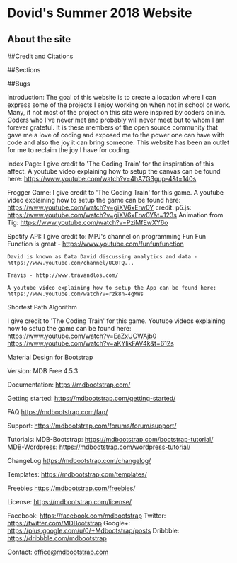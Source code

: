 # Dovid's Summer 2018 Website

## About the site 

##Credit and Citations

##Sections

##Bugs



Introduction:
The goal of this website is to create a location where I can express some of the projects I enjoy working on when not in school or work.
Many, if not most of the project on this site were inspired by coders online. Coders who I've never met and probably will never meet
but to whom I am forever grateful. It is these members of the open source community that gave me a love of coding and exposed me to
the power one can have with code and also the joy it can bring someone. This website has been an outlet for me to reclaim the joy I have
for coding.

index Page:
    I give credit to 'The Coding Train' for the inspiration of this affect.
    A youtube video explaining how to setup the canvas can be found here: https://www.youtube.com/watch?v=4hA7G3gup-4&t=140s


Frogger Game:
    I give credit to 'The Coding Train' for this game.
    A youtube video explaining how to setup the game can be found here: https://www.youtube.com/watch?v=giXV6xErw0Y
    credit:
    p5.js: https://www.youtube.com/watch?v=giXV6xErw0Y&t=123s
    Animation from Tig: https://www.youtube.com/watch?v=PziMfEwXY6o

Spotify API:
    I give credit to:
    MPJ's channel on programming Fun Fun Function is great  - https://www.youtube.com/funfunfunction

    David is known as Data David discussing analytics and data - https://www.youtube.com/channel/UC0TQ...

    Travis - http://www.travandlos.com/

    A youtube video explaining how to setup the App can be found here: https://www.youtube.com/watch?v=rzk8n-4gMWs

Shortest Path Algorithm

I give credit to 'The Coding Train' for this game.
    Youtube videos explaining how to setup the game can be found here:
    https://www.youtube.com/watch?v=EaZxUCWAjb0
    https://www.youtube.com/watch?v=aKYlikFAV4k&t=612s


Material Design for Bootstrap

Version: MDB Free 4.5.3

Documentation:
https://mdbootstrap.com/

Getting started:
https://mdbootstrap.com/getting-started/

FAQ
https://mdbootstrap.com/faq/

Support:
https://mdbootstrap.com/forums/forum/support/

Tutorials:
MDB-Bootstrap: https://mdbootstrap.com/bootstrap-tutorial/
MDB-Wordpress: https://mdbootstrap.com/wordpress-tutorial/

ChangeLog
https://mdbootstrap.com/changelog/

Templates:
https://mdbootstrap.com/templates/

Freebies
https://mdbootstrap.com/freebies/

License:
https://mdbootstrap.com/license/

Facebook: https://facebook.com/mdbootstrap
Twitter: https://twitter.com/MDBootstrap
Google+: https://plus.google.com/u/0/+Mdbootstrap/posts
Dribbble: https://dribbble.com/mdbootstrap


Contact:
office@mdbootstrap.com



